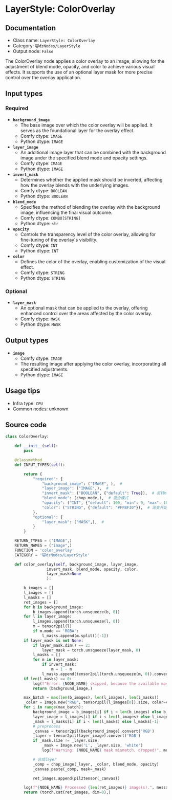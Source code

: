 # LayerStyle: ColorOverlay
## Documentation
- Class name: `LayerStyle: ColorOverlay`
- Category: `😺dzNodes/LayerStyle`
- Output node: `False`

The ColorOverlay node applies a color overlay to an image, allowing for the adjustment of blend mode, opacity, and color to achieve various visual effects. It supports the use of an optional layer mask for more precise control over the overlay application.
## Input types
### Required
- **`background_image`**
    - The base image over which the color overlay will be applied. It serves as the foundational layer for the overlay effect.
    - Comfy dtype: `IMAGE`
    - Python dtype: `IMAGE`
- **`layer_image`**
    - An additional image layer that can be combined with the background image under the specified blend mode and opacity settings.
    - Comfy dtype: `IMAGE`
    - Python dtype: `IMAGE`
- **`invert_mask`**
    - Determines whether the applied mask should be inverted, affecting how the overlay blends with the underlying images.
    - Comfy dtype: `BOOLEAN`
    - Python dtype: `BOOLEAN`
- **`blend_mode`**
    - Specifies the method of blending the overlay with the background image, influencing the final visual outcome.
    - Comfy dtype: `COMBO[STRING]`
    - Python dtype: `str`
- **`opacity`**
    - Controls the transparency level of the color overlay, allowing for fine-tuning of the overlay's visibility.
    - Comfy dtype: `INT`
    - Python dtype: `INT`
- **`color`**
    - Defines the color of the overlay, enabling customization of the visual effect.
    - Comfy dtype: `STRING`
    - Python dtype: `STRING`
### Optional
- **`layer_mask`**
    - An optional mask that can be applied to the overlay, offering enhanced control over the areas affected by the color overlay.
    - Comfy dtype: `MASK`
    - Python dtype: `MASK`
## Output types
- **`image`**
    - Comfy dtype: `IMAGE`
    - The resulting image after applying the color overlay, incorporating all specified adjustments.
    - Python dtype: `IMAGE`
## Usage tips
- Infra type: `CPU`
- Common nodes: unknown


## Source code
```python
class ColorOverlay:

    def __init__(self):
        pass

    @classmethod
    def INPUT_TYPES(self):

        return {
            "required": {
                "background_image": ("IMAGE", ),  #
                "layer_image": ("IMAGE",),  #
                "invert_mask": ("BOOLEAN", {"default": True}),  # 反转mask
                "blend_mode": (chop_mode,),  # 混合模式
                "opacity": ("INT", {"default": 100, "min": 0, "max": 100, "step": 1}),  # 透明度
                "color": ("STRING", {"default": "#FFBF30"}),  # 渐变开始颜色
            },
            "optional": {
                "layer_mask": ("MASK",),  #
            }
        }

    RETURN_TYPES = ("IMAGE",)
    RETURN_NAMES = ("image",)
    FUNCTION = 'color_overlay'
    CATEGORY = '😺dzNodes/LayerStyle'

    def color_overlay(self, background_image, layer_image,
                  invert_mask, blend_mode, opacity, color,
                  layer_mask=None
                  ):

        b_images = []
        l_images = []
        l_masks = []
        ret_images = []
        for b in background_image:
            b_images.append(torch.unsqueeze(b, 0))
        for l in layer_image:
            l_images.append(torch.unsqueeze(l, 0))
            m = tensor2pil(l)
            if m.mode == 'RGBA':
                l_masks.append(m.split()[-1])
        if layer_mask is not None:
            if layer_mask.dim() == 2:
                layer_mask = torch.unsqueeze(layer_mask, 0)
            l_masks = []
            for m in layer_mask:
                if invert_mask:
                    m = 1 - m
                l_masks.append(tensor2pil(torch.unsqueeze(m, 0)).convert('L'))
        if len(l_masks) == 0:
            log(f"Error: {NODE_NAME} skipped, because the available mask is not found.", message_type='error')
            return (background_image,)

        max_batch = max(len(b_images), len(l_images), len(l_masks))
        _color = Image.new("RGB", tensor2pil(l_images[0]).size, color=color)
        for i in range(max_batch):
            background_image = b_images[i] if i < len(b_images) else b_images[-1]
            layer_image = l_images[i] if i < len(l_images) else l_images[-1]
            _mask = l_masks[i] if i < len(l_masks) else l_masks[-1]
            # preprocess
            _canvas = tensor2pil(background_image).convert('RGB')
            _layer = tensor2pil(layer_image).convert('RGB')
            if _mask.size != _layer.size:
                _mask = Image.new('L', _layer.size, 'white')
                log(f"Warning: {NODE_NAME} mask mismatch, dropped!", message_type='warning')

            # 合成layer
            _comp = chop_image(_layer, _color, blend_mode, opacity)
            _canvas.paste(_comp, mask=_mask)

            ret_images.append(pil2tensor(_canvas))

        log(f"{NODE_NAME} Processed {len(ret_images)} image(s).", message_type='finish')
        return (torch.cat(ret_images, dim=0),)

```
